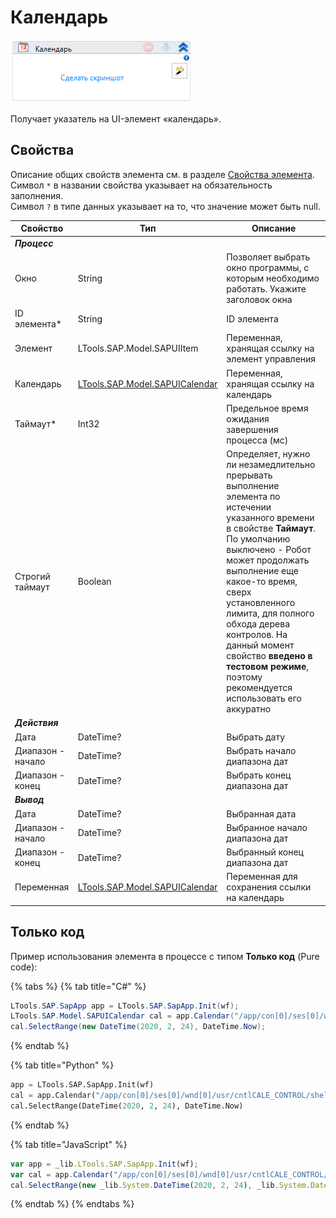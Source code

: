 # Календарь

![](<../../../.gitbook/assets/image (287).png>)

Получает указатель на UI-элемент «календарь».

## Свойства
Описание общих свойств элемента см. в разделе [Свойства элемента](https://docs.primo-rpa.ru/primo-rpa/primo-studio/process/elements#svoistva-elementa).\
Символ `*` в названии свойства указывает на обязательность заполнения.\
Символ `?` в типе данных указывает на то, что значение может быть null.

| Свойство          | Тип                                                          | Описание                                           |
| ----------------- | ------------------------------------------------------------ | -------------------------------------------------- |
| ***Процесс***  | | |
| Окно              | String                  | Позволяет выбрать окно программы, с которым необходимо работать. Укажите заголовок окна |
| ID элемента\*     | String                                                       | ID элемента                                        |
| Элемент           | LTools.SAP.Model.SAPUIItem                                   | Переменная, хранящая ссылку на элемент управления  |
| Календарь         | [LTools.SAP.Model.SAPUICalendar](datatypes/sapuicalendar.md) | Переменная, хранящая ссылку на календарь           |
| Таймаут\*         | Int32                                                        | Предельное время ожидания завершения процесса (мс) |
| Строгий таймаут   | Boolean                              | Определяет, нужно ли незамедлительно прерывать выполнение элемента по истечении указанного времени в свойстве **Таймаут**. По умолчанию выключено - Робот может продолжать выполнение еще какое-то время, сверх установленного лимита, для полного обхода дерева контролов. На данный момент свойство **введено в тестовом режиме**, поэтому рекомендуется использовать его аккуратно |
| ***Действия***  | | |
| Дата              | DateTime?                                                    | Выбрать дату                                       |
| Диапазон - начало | DateTime?                                                    | Выбрать начало диапазона дат                       |
| Диапазон - конец  | DateTime?                                                    | Выбрать конец диапазона дат                        |
| ***Вывод***  | | |
| Дата              | DateTime?                                                    | Выбранная дата                                     |
| Диапазон - начало | DateTime?                                                    | Выбранное начало диапазона дат                     |
| Диапазон - конец  | DateTime?                                                    | Выбранный конец диапазона дат                      |
| Переменная        | [LTools.SAP.Model.SAPUICalendar](datatypes/sapuicalendar.md) | Переменная для сохранения ссылки на календарь      |


## Только код
Пример использования элемента в процессе с типом **Только код** (Pure code):

{% tabs %}
{% tab title="C#" %}
```csharp
LTools.SAP.SapApp app = LTools.SAP.SapApp.Init(wf);
LTools.SAP.Model.SAPUICalendar cal = app.Calendar("/app/con[0]/ses[0]/wnd[0]/usr/cntlIMAGE_CONTAINER/shellcont/shell/shellcont[0]/shell");
cal.SelectRange(new DateTime(2020, 2, 24), DateTime.Now);
```
{% endtab %}

{% tab title="Python" %}
```python
app = LTools.SAP.SapApp.Init(wf)
cal = app.Calendar("/app/con[0]/ses[0]/wnd[0]/usr/cntlCALE_CONTROL/shellcont/shell/shellcont[0]/shell")
cal.SelectRange(DateTime(2020, 2, 24), DateTime.Now)
```
{% endtab %}

{% tab title="JavaScript" %}
```javascript
var app = _lib.LTools.SAP.SapApp.Init(wf);		
var cal = app.Calendar("/app/con[0]/ses[0]/wnd[0]/usr/cntlCALE_CONTROL/shellcont/shell/shellcont[0]/shell");
cal.SelectRange(new _lib.System.DateTime(2020, 2, 24), _lib.System.DateTime.Now);
```
{% endtab %}
{% endtabs %}

